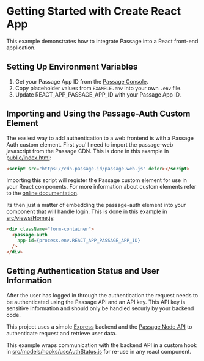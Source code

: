 # Getting Started with Create React App

This example demonstrates how to integrate Passage into a React front-end application.

## Setting Up Environment Variables

1. Get your Passage App ID from the [Passage Console](https://console.passage.id).
1. Copy placeholder values from `EXAMPLE.env` into your own `.env` file.
1. Update REACT_APP_PASSAGE_APP_ID with your Passage App ID.

## Importing and Using the Passage-Auth Custom Element
The easiest way to add authentication to a web frontend is with a Passage Auth custom element. First you'll need to import the passage-web javascript from the Passage CDN. This is done in this example in [public/index.html](https://github.com/passageidentity/example-react/blob/main/frontend/public/index.html):
```html
<script src="https://cdn.passage.id/passage-web.js" defer></script>
```
Importing this script will register the Passage custom element for use in your React components. For more information about custom elements refer to the [online documentation](https://developer.mozilla.org/en-US/docs/Web/Web_Components/Using_custom_elements).

Its then just a matter of embedding the passage-auth element into your component that will handle login. This is done in this example in [src/views/Home.js](https://github.com/passageidentity/example-react/blob/main/frontend/src/views/Home.js):
```html
<div className="form-container">
  <passage-auth
    app-id={process.env.REACT_APP_PASSAGE_APP_ID}
  />
</div>
```

## Getting Authentication Status and User Information
After the user has logged in through the authentication the request needs to be authenticated using the Passage API and an API key. This API key is sensitive information and should only be handled securly by your backend code.

This project uses a simple [Express](https://expressjs.com/) backend and the [Passage Node API](https://www.npmjs.com/package/@passageidentity/passage-node) to authenticate request and retrieve user data.

This example wraps communication with the backend API in a custom hook in [src/models/hooks/useAuthStatus.js](https://github.com/passageidentity/example-react/blob/main/frontend/src/models/hooks/useAuthStatus.js) for re-use in any react component.